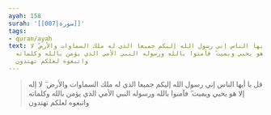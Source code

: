 ```yaml
---
ayah: 158
surah: '[[007|سورة]]'
tags:
- quran/ayah
text: قل يا أيها الناس إني رسول الله إليكم جميعا الذي له ملك السماوات والأرض ۖ لا
  إله إلا هو يحيي ويميت ۖ فآمنوا بالله ورسوله النبي الأمي الذي يؤمن بالله وكلماته
  واتبعوه لعلكم تهتدون
---
```

> قل يا أيها الناس إني رسول الله إليكم جميعا الذي له ملك السماوات والأرض ۖ لا إله إلا هو يحيي ويميت ۖ فآمنوا بالله ورسوله النبي الأمي الذي يؤمن بالله وكلماته واتبعوه لعلكم تهتدون
